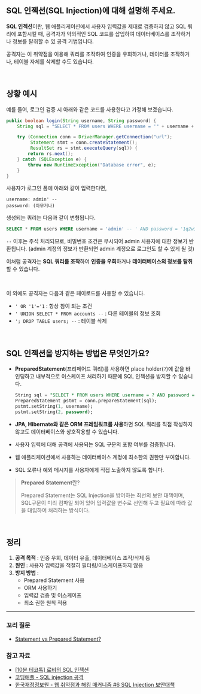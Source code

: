 ## SQL 인젝션(SQL Injection)에 대해 설명해 주세요.
**SQL 인젝션**이란, 웹 애플리케이션에서 사용자 입력값을 제대로 검증하지 않고 SQL 쿼리에 포함시킬 때, 공격자가 악의적인 SQL 코드를 삽입하여 데이터베이스를 조작하거나 정보를 탈취할 수 있 공격 기법입니다.

공격자는 이 취약점을 이용해 쿼리를 조작하여 인증을 우회하거나, 데이터를 조작하거나, 테이블 자체를 삭제할 수도 있습니다.

<br>

## 상황 예시
예를 들어, 로그인 검증 시 아래와 같은 코드를 사용한다고 가정해 보겠습니다.
```java
public boolean login(String username, String password) {
    String sql = "SELECT * FROM users WHERE username = '" + username + "' AND password = '" + password + "'";

    try (Connection conn = DriverManager.getConnection("url");
         Statement stmt = conn.createStatement();
         ResultSet rs = stmt.executeQuery(sql)) {
        return rs.next();
    } catch (SQLException e) {
        throw new RuntimeException("Database error", e);
    }
}
```

사용자가 로그인 폼에 아래와 같이 입력한다면,
```plaintext
username: admin' -- 
password: (아무거나)
```

생성되는 쿼리는 다음과 같이 변형됩니다.
```sql
SELECT * FROM users WHERE username = 'admin' -- ' AND password = '1q2w3e4r!';
```
`--` 이후는 주석 처리되므로, 비밀번호 조건은 무시되어 admin 사용자에 대한 정보가 반환됩니다. (admin 계정의 정보가 반환되면 admin 계정으로 로그인도 할 수 있게 될 것) 

이처럼 공격자는 **SQL 쿼리를 조작**하여 **인증을 우회**하거나 **데이터베이스의 정보를 탈취**할 수 있습니다.

<br>

이 외에도 공격자는 다음과 같은 페이로드를 사용할 수 있습니다.
- `' OR '1'='1` : 항상 참이 되는 조건
- `' UNION SELECT * FROM accounts --` : 다른 테이블의 정보 조회
- `'; DROP TABLE users; --` : 테이블 삭제

<br>

## SQL 인젝션을 방지하는 방법은 무엇인가요?
- **PreparedStatement**(프리페어드 쿼리)를 사용하면 place holder(`?`)에 값을 바인딩하고 내부적으로 이스케이프 처리하기 때문에 SQL 인젝션을 방지할 수 있습니다.
  ```sql
  String sql = "SELECT * FROM users WHERE username = ? AND password = ?";
  PreparedStatement pstmt = conn.prepareStatement(sql);
  pstmt.setString(1, username);
  pstmt.setString(2, password);
  ```

- **JPA, Hibernate와 같은 ORM 프레임워크를 사용**하면 SQL 쿼리를 직접 작성하지 않고도 데이터베이스와 상호작용할 수 있습니다.
- 사용자 입력에 대해 공격에 사용되는 SQL 구문의 포함 여부를 검증합니다.
- 웹 애플리케이션에서 사용하는 데이터베이스 계정에 최소한의 권한만 부여합니다.
- SQL 오류나 예외 메시지를 사용자에게 직접 노출하지 않도록 합니다.

> 
> **Prepared Statement**란?
> 
> Prepared Statement는 SQL Injection을 방어하는 최선의 보안 대책이며, SQL구문이 미리 컴파일 되어 있어 입력값을 변수로 선언해 두고 필요에 따라 값을 대입하여 처리하는 방식이다.
>

<br>

## 정리
1. **공격 목적** : 인증 우회, 데이터 유출, 데이터베이스 조작/삭제 등
2. **원인** : 사용자 입력값을 적절히 필터링/이스케이프하지 않음
3. **방지 방법** :
    - Prepared Statement 사용
    - ORM 사용하기
    - 입력값 검증 및 이스케이프
    - 최소 권한 원칙 적용

---
### 꼬리 질문
- [Statement vs Prepared Statement?]()

### 참고 자료
- [[10분 테코톡] 로비의 SQL 인젝션](https://www.youtube.com/watch?v=qzas_-u4Nxk)
- [코딩애플 - SQL injection 공격](https://www.youtube.com/watch?v=FoZ2cucLiDs)
- [한국재정정보원 - 웹 취약점과 해킹 매커니즘 #6 SQL Injection 보안대책](https://www.fis.kr/ko/major_biz/cyber_safety_oper/attack_info/security_news?articleSeq=2588)
